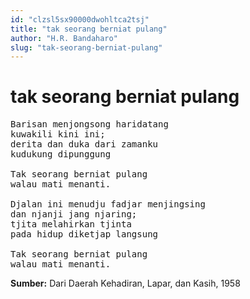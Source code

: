 ```yaml
---
id: "clzsl5sx90000dwohltca2tsj"
title: "tak seorang berniat pulang"
author: "H.R. Bandaharo"
slug: "tak-seorang-berniat-pulang"
---
```


# tak seorang berniat pulang

<pre>
Barisan menjongsong haridatang
kuwakili kini ini;
derita dan duka dari zamanku
kudukung dipunggung

Tak seorang berniat pulang
walau mati menanti.

Djalan ini menudju fadjar menjingsing
dan njanji jang njaring;
tjita melahirkan tjinta
pada hidup diketjap langsung

Tak seorang berniat pulang
walau mati menanti.
</pre>

**Sumber:** Dari Daerah Kehadiran, Lapar, dan Kasih, 1958

